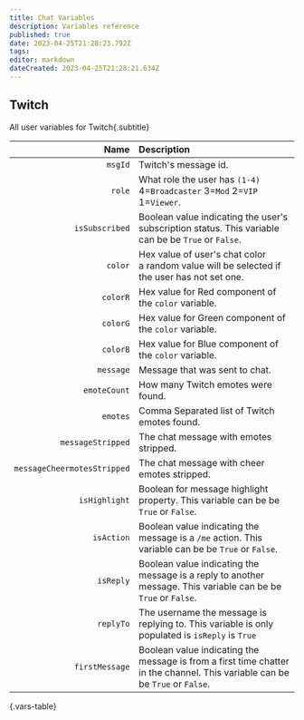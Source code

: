```yaml
---
title: Chat Variables
description: Variables reference
published: true
date: 2023-04-25T21:28:23.792Z
tags: 
editor: markdown
dateCreated: 2023-04-25T21:28:21.634Z
---
```


## Twitch
All user variables for Twitch{.subtitle}

Name | Description
----:|:------------
`msgId` | Twitch's message id.
`role` | What role the user has `(1-4)` <br> 4=`Broadcaster` 3=`Mod` 2=`VIP` 1=`Viewer`.
`isSubscribed` | Boolean value indicating the user's subscription status. This variable can be be `True` or `False`.
`color` | Hex value of user's chat color <br> a random value will be selected if the user has not set one.
`colorR` | Hex value for Red component of the `color` variable.
`colorG` | Hex value for Green component of the `color` variable.
`colorB` | Hex value for Blue component of the `color` variable.
`message` | Message that was sent to chat.
`emoteCount` | How many Twitch emotes were found.
`emotes` | Comma Separated list of Twitch emotes found.
`messageStripped` | The chat message with emotes stripped.
`messageCheermotesStripped` | The chat message with cheer emotes stripped.
`isHighlight` | Boolean for message highlight property. This variable can be be `True` or `False`.
`isAction` | Boolean value indicating the message is a `/me` action. This variable can be be `True` or `False`.
`isReply`| Boolean value indicating the message is a reply to another message. This variable can be be `True` or `False`.
`replyTo`| The username the message is replying to. This variable is only populated is `isReply` is `True` 
`firstMessage` | Boolean value indicating the message is from a first time chatter in the channel. This variable can be be `True` or `False`.
{.vars-table}